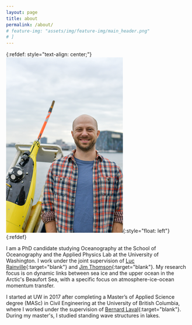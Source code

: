 ```yaml
---
layout: page
title: about
permalink: /about/
# feature-img: "assets/img/feature-img/main_header.png"
# ]  
---
```


{:refdef: style="text-align: center;"}
![about me](/assets/img/Sam_Brenner_small.png){:style="float: left"}
{:refdef}

I am a PhD candidate studying Oceanography at the School of Oceanography and the Applied Physics Lab at the University of Washington.
I work under the joint supervision of [Luc Rainville](http://apl.uw.edu/people/profile.php?last_name=Rainville&first_name=Luc){:target="blank"} and [Jim Thomson](http://apl.uw.edu/people/profile.php?last_name=Thomson&first_name=Jim){:target="blank"}. My research focus is on dynamic links between sea ice and the upper ocean in the Arctic's Beaufort Sea, with a specific focus on atmosphere-ice-ocean momentum transfer.

I started at UW in 2017 after completing a Master’s of Applied Science degree (MASc) in Civil Engineering at the University of British Columbia, where I worked under the supervision of [Bernard Laval](https://www.civil.ubc.ca/faculty/bernard-laval){:target="blank"}. During my master's, I studied standing wave structures in lakes.
